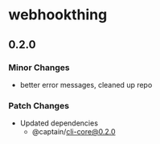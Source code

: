 # webhookthing

## 0.2.0

### Minor Changes

- better error messages, cleaned up repo

### Patch Changes

- Updated dependencies
  - @captain/cli-core@0.2.0
